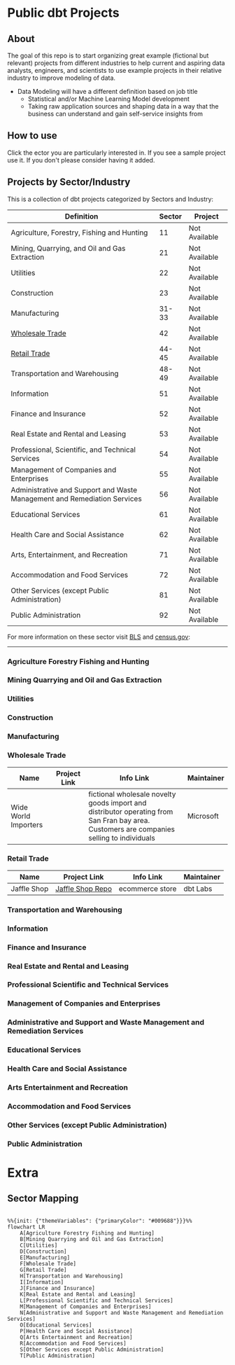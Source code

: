 # Public dbt Projects

## About

The goal of this repo is to start organizing great example (fictional but relevant) projects from different industries to help current and aspiring data analysts, engineers, and scientists to use example projects in their relative industry to improve modeling of data.
* Data Modeling will have a different definition based on job title
  * Statistical and/or Machine Learning Model development
  * Taking raw application sources and shaping data in a way that the business can understand and gain self-service insights from

## How to use

Click the ector you are particularly interested in. If you see a sample project use it. If you don't please consider having it added.

## Projects by Sector/Industry
This is a collection of dbt projects categorized by Sectors and Industry:

| Definition | Sector   |  Project |
| ----------------------------------------------------------- | -------- | -------- |
| Agriculture, Forestry, Fishing and Hunting  | 11	   | Not Available |
| Mining, Quarrying, and Oil and Gas Extraction | 21	   | Not Available |
| Utilities  | 22	   | Not Available |
| Construction  | 23	   | Not Available |
| Manufacturing  | 31-33	   | Not Available |
| [Wholesale Trade](#wholesale-trade)  | 42 | Not Available |
| [Retail Trade](#retail-trade) | 44-45	   | Not Available |
| Transportation and Warehousing  | 48-49	   | Not Available |
| Information  | 51	   | Not Available |
| Finance and Insurance  | 52	   | Not Available |
| Real Estate and Rental and Leasing  | 53	   | Not Available |
| Professional, Scientific, and Technical Services | 54	   | Not Available |
| Management of Companies and Enterprises  | 55	   | Not Available |
| Administrative and Support and Waste Management and Remediation Services  | 56	   | Not Available |
| Educational Services  | 61	   | Not Available |
| Health Care and Social Assistance  | 62	   | Not Available |
| Arts, Entertainment, and Recreation  | 71	   | Not Available |
| Accommodation and Food Services  | 72	   | Not Available |
| Other Services (except Public Administration)  | 81	   | Not Available |
| Public Administration  | 92	   | Not Available |
 
For more information on these sector visit [BLS](https://www.bls.gov/ces/naics/) and [census.gov](https://www.census.gov/naics/?58967?yearbck=2022):

---

### Agriculture Forestry Fishing and Hunting  
### Mining Quarrying and Oil and Gas Extraction  
### Utilities  
### Construction  
### Manufacturing

### Wholesale Trade

| Name | Project Link | Info Link | Maintainer|
|--|---|--|--|
| Wide World Importers | | fictional wholesale novelty goods import and distributor operating from San Fran bay area. Customers are companies selling to individuals| Microsoft |

### Retail Trade 

| Name | Project Link | Info Link | Maintainer|
|--|---|--|--|
| Jaffle Shop | [Jaffle Shop Repo](https://github.com/dbt-labs/jaffle_shop) | ecommerce store | dbt Labs

### Transportation and Warehousing
### Information  
### Finance and Insurance  
### Real Estate and Rental and Leasing  
### Professional Scientific and Technical Services 
### Management of Companies and Enterprises  
### Administrative and Support and Waste Management and Remediation Services  
### Educational Services  
### Health Care and Social Assistance  
### Arts Entertainment and Recreation  
### Accommodation and Food Services  
### Other Services (except Public Administration)  
### Public Administration  



# Extra

## Sector Mapping
```mermaid

%%{init: {"themeVariables": {"primaryColor": "#009688"}}}%%
flowchart LR
    A[Agriculture Forestry Fishing and Hunting]
    B[Mining Quarrying and Oil and Gas Extraction]
    C[Utilities]
    D[Construction]
    E[Manufacturing]
    F[Wholesale Trade]
    G[Retail Trade]
    H[Transportation and Warehousing]
    I[Information]
    J[Finance and Insurance]
    K[Real Estate and Rental and Leasing]
    L[Professional Scientific and Technical Services]
    M[Management of Companies and Enterprises]
    N[Administrative and Support and Waste Management and Remediation Services]
    O[Educational Services]
    P[Health Care and Social Assistance]
    Q[Arts Entertainment and Recreation]
    R[Accommodation and Food Services]
    S[Other Services except Public Administration]
    T[Public Administration]

```